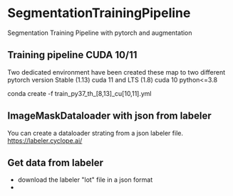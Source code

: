 # SegmentationTrainingPipeline
Segmentation Training Pipeline with pytorch and augmentation

## Training pipeline CUDA 10/11

Two dedicated environment have been created these map to two different pytorch version
Stable (1.13) cuda 11 and LTS (1.8) cuda 10 python<=3.8

conda create -f train_py37_th_[8,13]_cu[10,11].yml


## ImageMaskDataloader with json from labeler

You can create a dataloader strating from a json labeler file. https://labeler.cyclope.ai/


## Get data from labeler

* download the labeler "lot" file in a json format
* 

